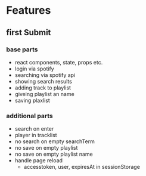 # Features

## first Submit

### base parts

- react components, state, props etc.
- login via spotify
- searching via spotify api
- showing search results
- adding track to playlist
- giveing playlist an name
- saving plaxlist

### additional parts

- search on enter
- player in tracklist
- no search on empty searchTerm
- no save on empty playlist
- no save on empty playlist name
- handle page reload
    - accesstoken, user, expiresAt in sessionStorage



